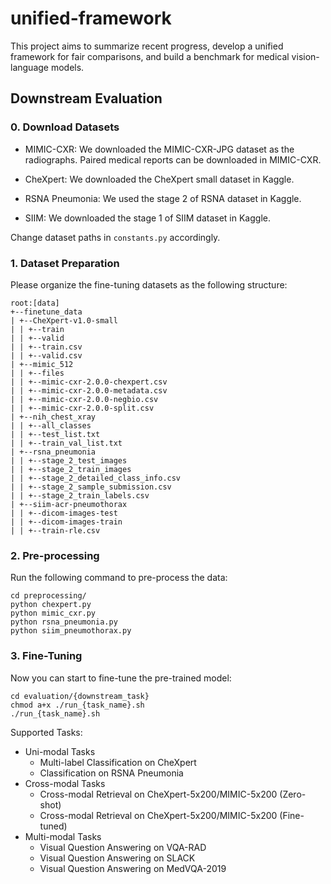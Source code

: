 # unified-framework
This project aims to summarize recent progress, develop a unified framework for fair comparisons, and build a benchmark for medical vision-language models.

## Downstream Evaluation

### 0. Download Datasets

- MIMIC-CXR: We downloaded the MIMIC-CXR-JPG dataset as the radiographs. Paired medical reports can be downloaded in MIMIC-CXR.

- CheXpert: We downloaded the CheXpert small dataset in Kaggle.

- RSNA Pneumonia: We used the stage 2 of RSNA dataset in Kaggle.

- SIIM: We downloaded the stage 1 of SIIM dataset in Kaggle.

Change dataset paths in `constants.py` accordingly.


### 1. Dataset Preparation

Please organize the fine-tuning datasets as the following structure:

```
root:[data]
+--finetune_data
| +--CheXpert-v1.0-small
| | +--train
| | +--valid
| | +--train.csv
| | +--valid.csv
| +--mimic_512
| | +--files
| | +--mimic-cxr-2.0.0-chexpert.csv
| | +--mimic-cxr-2.0.0-metadata.csv
| | +--mimic-cxr-2.0.0-negbio.csv
| | +--mimic-cxr-2.0.0-split.csv
| +--nih_chest_xray
| | +--all_classes
| | +--test_list.txt
| | +--train_val_list.txt
| +--rsna_pneumonia
| | +--stage_2_test_images
| | +--stage_2_train_images
| | +--stage_2_detailed_class_info.csv
| | +--stage_2_sample_submission.csv
| | +--stage_2_train_labels.csv
| +--siim-acr-pneumothorax
| | +--dicom-images-test
| | +--dicom-images-train
| | +--train-rle.csv
```


### 2. Pre-processing

Run the following command to pre-process the data:

```
cd preprocessing/
python chexpert.py
python mimic_cxr.py
python rsna_pneumonia.py
python siim_pneumothorax.py
```


### 3. Fine-Tuning

Now you can start to fine-tune the pre-trained model:

```
cd evaluation/{downstream_task}
chmod a+x ./run_{task_name}.sh
./run_{task_name}.sh
```

Supported Tasks:

* Uni-modal Tasks
    * Multi-label Classification on CheXpert
    * Classification on RSNA Pneumonia
* Cross-modal Tasks
    * Cross-modal Retrieval on CheXpert-5x200/MIMIC-5x200 (Zero-shot)
    * Cross-modal Retrieval on CheXpert-5x200/MIMIC-5x200 (Fine-tuned)
* Multi-modal Tasks
    * Visual Question Answering on VQA-RAD
    * Visual Question Answering on SLACK
    * Visual Question Answering on MedVQA-2019
